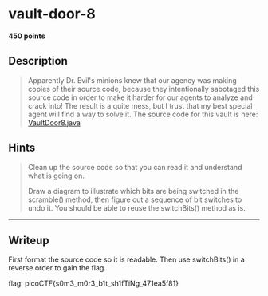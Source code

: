 # vault-door-8
**450 points**
## Description
> Apparently Dr. Evil's minions knew that our agency was making copies of their source code, because they intentionally sabotaged this source code in order to make it harder for our agents to analyze and crack into! The result is a quite mess, but I trust that my best special agent will find a way to solve it. The source code for this vault is here: [VaultDoor8.java](VaultDoor8.java)
## Hints
> Clean up the source code so that you can read it and understand what is going on.
>
> Draw a diagram to illustrate which bits are being switched in the scramble() method, then figure out a sequence of bit switches to undo it. You should be able to reuse the switchBits() method as is.
---
## Writeup
First format the source code so it is readable. Then use switchBits() in a reverse order to gain the flag.

flag: picoCTF{s0m3_m0r3_b1t_sh1fTiNg_471ea5f81}